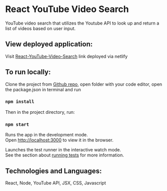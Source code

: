 # React YouTube Video Search

YouTube video search that utilizes the Youtube API to look up and return a list of videos based on user input.

## View deployed application:
Visit [React-YouTube-Video-Search](https://jovial-jennings-b62f24.netlify.app/) link deployed via netlify

## To run locally: 

Clone the project from [Github repo](https://github.com/vanessabau/react-video-search-netlify), open folder with your code editor, open the package.json in terminal and run 
### `npm install` 

Then in the project directory, run:

### `npm start`

Runs the app in the development mode.\
Open [http://localhost:3000](http://localhost:3000) to view it in the browser.


Launches the test runner in the interactive watch mode.\
See the section about [running tests](https://facebook.github.io/create-react-app/docs/running-tests) for more information.

## Technologies and Languages: 

React, Node, YouTube API, JSX, CSS, Javascript